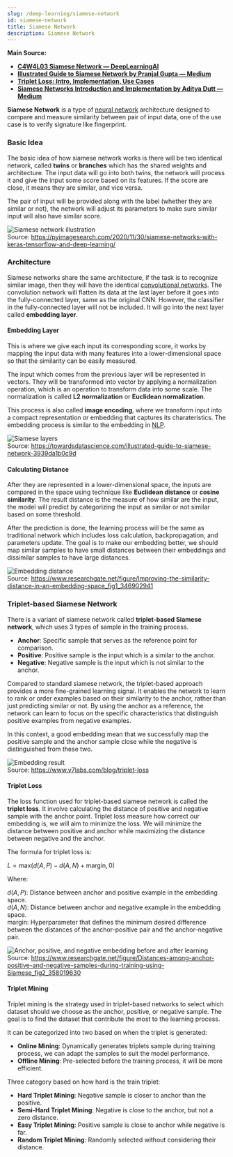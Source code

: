 ```yaml
---
slug: /deep-learning/siamese-network
id: siamese-network
title: Siamese Network
description: Siamese Network
---
```


**Main Source:**

- **[C4W4L03 Siamese Network — DeepLearningAI](https://youtu.be/6jfw8MuKwpI?si=5bIxLyoAe8QQ_bBS)**
- **[Illustrated Guide to Siamese Network by Pranjal Gupta — Medium](https://towardsdatascience.com/illustrated-guide-to-siamese-network-3939da1b0c9d)**
- **[Triplet Loss: Intro, Implementation, Use Cases](https://www.v7labs.com/blog/triplet-loss)**
- **[Siamese Networks Introduction and Implementation by Aditya Dutt — Medium](https://towardsdatascience.com/siamese-networks-introduction-and-implementation-2140e3443dee)**

**Siamese Network** is a type of [neural network](/deep-learning/neural-network) architecture designed to compare and measure similarity between pair of input data, one of the use case is to verify signature like fingerprint.

### Basic Idea

The basic idea of how siamese network works is there will be two identical network, called **twins** or **branches** which has the shared weights and architecture. The input data will go into both twins, the network will process it and give the input some score based on its features. If the score are close, it means they are similar, and vice versa.

The pair of input will be provided along with the label (whether they are similar or not), the network will adjust its parameters to make sure similar input will also have similar score.

![Siamese network illustration](./siamese-network.png)  
Source: https://pyimagesearch.com/2020/11/30/siamese-networks-with-keras-tensorflow-and-deep-learning/

### Architecture

Siamese networks share the same architecture, if the task is to recognize similar image, then they will have the identical [convolutional networks](/deep-learning/cnn). The convolution network will flatten its data at the last layer before it goes into the fully-connected layer, same as the original CNN. However, the classifier in the fully-connected layer will not be included. It will go into the next layer called **embedding layer**.

#### Embedding Layer

This is where we give each input its corresponding score, it works by mapping the input data with many features into a lower-dimensional space so that the similarity can be easily measured.

The input which comes from the previous layer will be represented in vectors. They will be transformed into vector by applying a normalization operation, which is an operation to transform data into some scale. The normalization is called **L2 normalization** or **Euclidean normalization**.

This process is also called **image encoding**, where we transform input into a compact representation or embedding that captures its charateristics. The embedding process is similar to the embedding in [NLP](/deep-learning/deep-learning-tasks#natural-language-processing-nlp).

![Siamese layers](./siamese-layers.png)  
Source: https://towardsdatascience.com/illustrated-guide-to-siamese-network-3939da1b0c9d

#### Calculating Distance

After they are represented in a lower-dimensional space, the inputs are compared in the space using technique like **Euclidean distance** or **cosine similarity**. The result distance is the measure of how similar are the input, the model will predict by categorizing the input as similar or not similar based on some threshold.

After the prediction is done, the learning process will be the same as traditional network which includes loss calculation, backpropagation, and parameters update. The goal is to make our embedding better, we should map similar samples to have small distances between their embeddings and dissimilar samples to have large distances.

![Embedding distance](./embedding-distance.png)  
Source: https://www.researchgate.net/figure/Improving-the-similarity-distance-in-an-embedding-space_fig1_346902941

### Triplet-based Siamese Network

There is a variant of siamese network called **triplet-based Siamese network**, which uses 3 types of sample in the training process.

- **Anchor**: Specific sample that serves as the reference point for comparison.
- **Positive**: Positive sample is the input which is a similar to the anchor.
- **Negative**: Negative sample is the input which is not similar to the anchor.

Compared to standard siamese network, the triplet-based approach provides a more fine-grained learning signal. It enables the network to learn to rank or order examples based on their similarity to the anchor, rather than just predicting similar or not. By using the anchor as a reference, the network can learn to focus on the specific characteristics that distinguish positive examples from negative examples.

In this context, a good embedding mean that we successfully map the positive sample and the anchor sample close while the negative is distinguished from these two.

![Embedding result](./embedding-result.png)  
Source: https://www.v7labs.com/blog/triplet-loss

#### Triplet Loss

The loss function used for triplet-based siamese network is called the **triplet loss**. It involve calculating the distance of positive and negative sample with the anchor point. Triplet loss measure how correct our embedding is, we will aim to minimize the loss. We will minimize the distance between positive and anchor while maximizing the distance between negative and the anchor.

The formula for triplet loss is:

$L = \text{max}(d(A, P) - d(A, N) + \text{margin}, 0)$

Where:

$d(A, P)$: Distance between anchor and positive example in the embedding space.  
$d(A, N)$: Distance between anchor and negative example in the embedding space.  
margin: Hyperparameter that defines the minimum desired difference between the distances of the anchor-positive pair and the anchor-negative pair.

![Anchor, positive, and negative embedding before and after learning](./anchor-positive-negative.png)  
Source: https://www.researchgate.net/figure/Distances-among-anchor-positive-and-negative-samples-during-training-using-Siamese_fig2_358019630

#### Triplet Mining

Triplet mining is the strategy used in triplet-based networks to select which dataset should we choose as the anchor, positive, or negative sample. The goal is to find the dataset that contribute the most to the learning process.

It can be categorized into two based on when the triplet is generated:

- **Online Mining**: Dynamically generates triplets sample during training process, we can adapt the samples to suit the model performance.
- **Offline Mining**: Pre-selected before the training process, it will be more efficient.

Three category based on how hard is the train triplet:

- **Hard Triplet Mining**: Negative sample is closer to anchor than the positive.
- **Semi-Hard Triplet Mining**: Negative is close to the anchor, but not a zero distance.
- **Easy Triplet Mining**: Positive sample is close to anchor while negative is far.
- **Random Triplet Mining**: Randomly selected without considering their distance.
